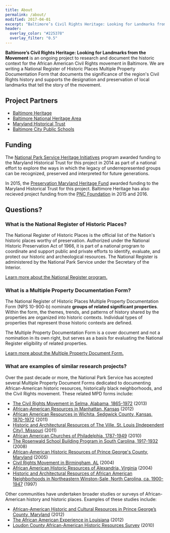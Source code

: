 ```yaml
---
title: About
permalink: /about/
modified: 2017-04-01
excerpt: "Baltimore’s Civil Rights Heritage: Looking for Landmarks from the Movement is an ongoing project to research and document the historic context for the African American Civil Rights movement in Baltimore."
header:
  overlay_color: "#225378"
  overlay_filter: "0.5"
---
```


**Baltimore’s Civil Rights Heritage: Looking for Landmarks from the Movement** is an ongoing project to research and document the historic context for the African American Civil Rights movement in Baltimore. We are writing a National Register of Historic Places Multiple Property Documentation Form that documents the significance of the region's Civil Rights history and supports the designation and preservation of local landmarks that tell the story of the movement.

## Project Partners

- [Baltimore Heritage](http://baltimoreheritage.org/)
- [Baltimore National Heritage Area](http://explorebaltimore.org/)
- [Maryland Historical Trust](http://mht.maryland.gov/)
- [Baltimore City Public Schools](http://www.baltimorecityschools.org/)

## Funding

The [National Park Service Heritage Initiatives](https://www.nps.gov/heritageinitiatives/) program awarded funding to the Maryland Historical Trust for this project in 2014 as part of a national effort to explore the ways in which the legacy of underrepresented groups can be recognized, preserved and interpreted for future generations.

In 2015, the [Preservation Maryland Heritage Fund](http://preservationmaryland.org/programs/heritage-fund-grants/) awarded funding to the Maryland Historical Trust for this project. Baltimore Heritage has also recieved project funding from the [PNC Foundation](http://www1.pnc.com/pncfoundation/) in 2015 and 2016.

## Questions?

### What is the National Register of Historic Places?

The National Register of Historic Places is the official list of the Nation's historic places worthy of preservation. Authorized under the National Historic Preservation Act of 1966, it is part of a national program to coordinate and support public and private efforts to identify, evaluate, and protect our historic and archeological resources. The National Register is administered by the National Park Service under the Secretary of the Interior.

[Learn more about the National Register program.](http://www.nps.gov/nr/publications/bulletins/brochure/)

### What is a Multiple Property Documentation Form?

The National Register of Historic Places Multiple Property Documentation Form (NPS 10-900-b) nominate **groups of related significant properties**. Within the form, the themes, trends, and patterns of history shared by the properties are organized into historic contexts. Individual types of properties that represent those historic contexts are defined.

The Multiple Property Documentation Form is a cover document and not a nomination in its own right, but serves as a basis for evaluating the National Register eligibility of related properties.

[Learn more about the Multiple Property Document Form.](http://www.nps.gov/Nr/publications/bulletins/nrb16b/)

### What are examples of similar research projects?

Over the past decade or more, the National Park Service has accepted several Multiple Property Document Forms dedicated to documenting African-American historic resources, historically black neighborhoods, and the Civil Rights movement. These related MPD forms include:

- [The Civil Rights Movement in Selma, Alabama, 1865-1972](http://www.nps.gov/nr/feature/places/pdfs/64501182.pdf) (2013)
- [African-American Resources in Manhattan, Kansas](http://cityofmhk.com/DocumentCenter/Home/View/9900 "African-American Resources in Manhattan MPDF") (2012)
- [African American Resources in Wichita, Sedgwick County, Kansas, 1870-1972](http://www.kshs.org/resource/national_register/MPS/AfricanAmericanResourcesinWichitaKS.pdf) (2011)
- [Historic and Architectural Resources of The Ville, St. Louis [Independent City], Missouri](http://dnr.mo.gov/shpo/nps-nr/64500318.pdf) (2011)
- [African American Churches of Philadelphia, 1787-1949](http://www.portal.state.pa.us/portal/server.pt/document/1066712/african_american_churches_mpdf_pdf) (2010)
- [The Rosenwald School Building Program in South Carolina, 1917-1932](http://www.nationalregister.sc.gov/MPS/MPS050.pdf) (2008)
- [African-American Historic Resources of Prince George's County, Maryland](http://focus.nps.gov/pdfhost/docs/NRHP/Text/64500915.pdf) (2005)
- [Civil Rights Movement in Birmingham, AL](http://www.nps.gov/nr/publications/sample_nominations/CivilRightsBirminghamMPS.pdf) (2004)
- [African American Historic Resources of Alexandria, Virginia](http://dhr.virginia.gov/registers/Cities/Alexandria/NR_Alexandria_AfricanAmericanHeritageMPD_text.pdf) (2004)
- [Historic and Architectural Resources of African American Neighborhoods in Northeastern Winston-Sale, North Carolina, ca. 1900-1947](https://www.cityofws.org/portals/0/pdf/planning/publications/historic/AfAmNbhds_NE_WS.pdf) (1997)

Other communities have undertaken broader studies or surveys of African-American history and historic places. Examples of these studies include:

- [African-American Historic and Cultural Resources in Prince George’s County, Maryland](http://www.mncppcapps.org/planning/publications/pdfs/254/Introduction.pdf) (2012)
- [The African American Experience in Louisiana](http://www.crt.state.la.us/Assets/OCD/hp/nationalregister/historic_contexts/The_African_American_Experience_in_Louisiana.pdf) (2012)
- [Loudon County African-American Historic Resources Survey](http://www.loudoun.gov/DocumentCenter/Home/View/6978) (2010)
